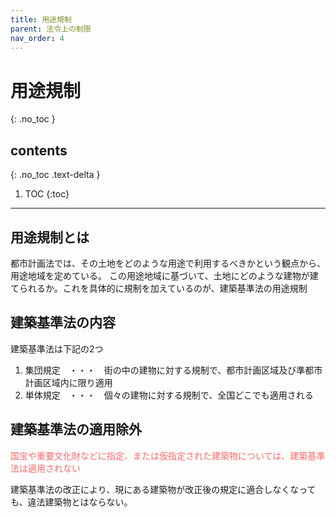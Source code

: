 ```yaml
---
title: 用途規制
parent: 法令上の制限
nav_order: 4
---
```



# 用途規制　
{: .no_toc }

## contents
{: .no_toc .text-delta }

1. TOC
{:toc}

---

## 用途規制とは
都市計画法では、その土地をどのような用途で利用するべきかという観点から、用途地域を定めている。
この用途地域に基づいて、土地にどのような建物が建てられるか。これを具体的に規制を加えているのが、建築基準法の用途規制

## 建築基準法の内容
建築基準法は下記の2つ
1. 集団規定　・・・　街の中の建物に対する規制で、都市計画区域及び準都市計画区域内に限り適用
2. 単体規定　・・・　個々の建物に対する規制で、全国どこでも適用される


## 建築基準法の適用除外
<span style="color:rgb(248, 105, 105);">国宝や重要文化財などに指定、または仮指定された建築物については、建築基準法は適用されない</span>

建築基準法の改正により、現にある建築物が改正後の規定に適合しなくなっても、違法建築物とはならない。
